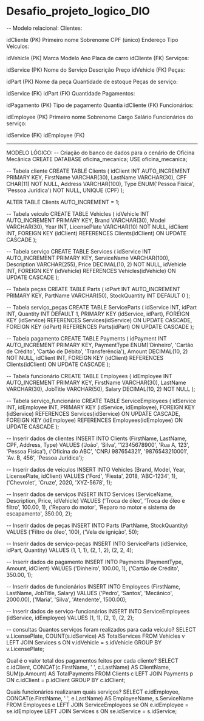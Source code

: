 # Desafio_projeto_logico_DIO
-- Modelo relacional: 
Clientes:

idCliente (PK)
Primeiro nome
Sobrenome
CPF (único)
Endereço
Tipo
Veículos:

idVehicle (PK)
Marca
Modelo
Ano
Placa de carro
idCliente (FK)
Serviços:

idService (PK)
Nome do Serviço
Descrição
Preço
idVehicle (FK)
Peças:

idPart (PK)
Nome da peça
Quantidade de estoque
Peças de serviço:

idService (FK)
idPart (FK)
Quantidade
Pagamentos:

idPagamento (PK)
Tipo de pagamento
Quantia
idCliente (FK)
Funcionários:

idEmployee (PK)
Primeiro nome
Sobrenome
Cargo
Salário
Funcionários do serviço:

idService (FK)
idEmployee (FK)
-- ------------------------------------------------------------------------------------------



MODELO LÓGICO: 
-- Criação do banco de dados para o cenário de Oficina Mecânica
CREATE DATABASE oficina_mecanica;
USE oficina_mecanica;

-- Tabela cliente
CREATE TABLE Clients (
    idClient INT AUTO_INCREMENT PRIMARY KEY,
    FirstName VARCHAR(30),
    LastName VARCHAR(30),
    CPF CHAR(11) NOT NULL,
    Address VARCHAR(100),
    Type ENUM('Pessoa Física', 'Pessoa Jurídica') NOT NULL,
    UNIQUE (CPF)
);

ALTER TABLE Clients AUTO_INCREMENT = 1;

-- Tabela veículo
CREATE TABLE Vehicles (
    idVehicle INT AUTO_INCREMENT PRIMARY KEY,
    Brand VARCHAR(30),
    Model VARCHAR(30),
    Year INT,
    LicensePlate VARCHAR(10) NOT NULL,
    idClient INT,
    FOREIGN KEY (idClient) REFERENCES Clients(idClient) ON UPDATE CASCADE
);

-- Tabela serviço
CREATE TABLE Services (
    idService INT AUTO_INCREMENT PRIMARY KEY,
    ServiceName VARCHAR(100),
    Description VARCHAR(255),
    Price DECIMAL(10, 2) NOT NULL,
    idVehicle INT,
    FOREIGN KEY (idVehicle) REFERENCES Vehicles(idVehicle) ON UPDATE CASCADE
);

-- Tabela peças
CREATE TABLE Parts (
    idPart INT AUTO_INCREMENT PRIMARY KEY,
    PartName VARCHAR(50),
    StockQuantity INT DEFAULT 0
);

-- Tabela serviço_peças
CREATE TABLE ServiceParts (
    idService INT,
    idPart INT,
    Quantity INT DEFAULT 1,
    PRIMARY KEY (idService, idPart),
    FOREIGN KEY (idService) REFERENCES Services(idService) ON UPDATE CASCADE,
    FOREIGN KEY (idPart) REFERENCES Parts(idPart) ON UPDATE CASCADE
);

-- Tabela pagamento
CREATE TABLE Payments (
    idPayment INT AUTO_INCREMENT PRIMARY KEY,
    PaymentType ENUM('Dinheiro', 'Cartão de Crédito', 'Cartão de Débito', 'Transferência'),
    Amount DECIMAL(10, 2) NOT NULL,
    idClient INT,
    FOREIGN KEY (idClient) REFERENCES Clients(idClient) ON UPDATE CASCADE
);

-- Tabela funcionário
CREATE TABLE Employees (
    idEmployee INT AUTO_INCREMENT PRIMARY KEY,
    FirstName VARCHAR(30),
    LastName VARCHAR(30),
    JobTitle VARCHAR(50),
    Salary DECIMAL(10, 2) NOT NULL
);

-- Tabela serviço_funcionário
CREATE TABLE ServiceEmployees (
    idService INT,
    idEmployee INT,
    PRIMARY KEY (idService, idEmployee),
    FOREIGN KEY (idService) REFERENCES Services(idService) ON UPDATE CASCADE,
    FOREIGN KEY (idEmployee) REFERENCES Employees(idEmployee) ON UPDATE CASCADE
);

-- Inserir dados de clientes
INSERT INTO Clients (FirstName, LastName, CPF, Address, Type)
VALUES
    ('João', 'Silva', '12345678900', 'Rua A, 123', 'Pessoa Física'),
    ('Oficina do ABC', 'CNPJ 987654321', '9876543210001', 'Av. B, 456', 'Pessoa Jurídica');

-- Inserir dados de veículos
INSERT INTO Vehicles (Brand, Model, Year, LicensePlate, idClient)
VALUES
    ('Ford', 'Fiesta', 2018, 'ABC-1234', 1),
    ('Chevrolet', 'Cruze', 2020, 'XYZ-5678', 1);

-- Inserir dados de serviços
INSERT INTO Services (ServiceName, Description, Price, idVehicle)
VALUES
    ('Troca de óleo', 'Troca de óleo e filtro', 100.00, 1),
    ('Reparo do motor', 'Reparo no motor e sistema de escapamento', 350.00, 2);

-- Inserir dados de peças
INSERT INTO Parts (PartName, StockQuantity)
VALUES
    ('Filtro de óleo', 100),
    ('Vela de ignição', 50);

-- Inserir dados de serviço-peças
INSERT INTO ServiceParts (idService, idPart, Quantity)
VALUES
    (1, 1, 1),
    (2, 1, 2),
    (2, 2, 4);

-- Inserir dados de pagamento
INSERT INTO Payments (PaymentType, Amount, idClient)
VALUES
    ('Dinheiro', 100.00, 1),
    ('Cartão de Crédito', 350.00, 1);

-- Inserir dados de funcionários
INSERT INTO Employees (FirstName, LastName, JobTitle, Salary)
VALUES
    ('Pedro', 'Santos', 'Mecânico', 2000.00),
    ('Maria', 'Silva', 'Atendente', 1500.00);

-- Inserir dados de serviço-funcionários
INSERT INTO ServiceEmployees (idService, idEmployee)
VALUES
    (1, 1),
    (2, 1),
    (2, 2);

-- consultas
Quantos serviços foram realizados para cada veículo?
SELECT v.LicensePlate, COUNT(s.idService) AS TotalServices
FROM Vehicles v
LEFT JOIN Services s ON v.idVehicle = s.idVehicle
GROUP BY v.LicensePlate;

Qual é o valor total dos pagamentos feitos por cada cliente?
SELECT c.idClient, CONCAT(c.FirstName, ' ', c.LastName) AS ClientName, SUM(p.Amount) AS TotalPayments
FROM Clients c
LEFT JOIN Payments p ON c.idClient = p.idClient
GROUP BY c.idClient;

Quais funcionários realizaram quais serviços?
SELECT e.idEmployee, CONCAT(e.FirstName, ' ', e.LastName) AS EmployeeName, s.ServiceName
FROM Employees e
LEFT JOIN ServiceEmployees se ON e.idEmployee = se.idEmployee
LEFT JOIN Services s ON se.idService = s.idService;





